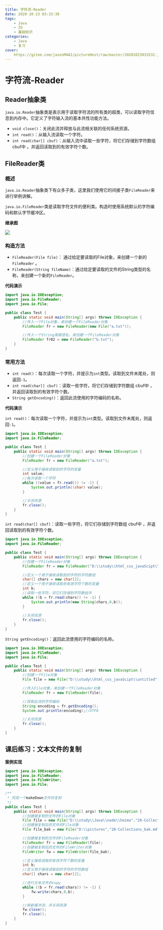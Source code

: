 ```yaml
---
title: 字符流-Reader
date: 2020-10-23 03:33:38
tags:
	- Java
	- IO
	- 基础知识
categories:
	- Java
	- 复习
cover:
	https://gitee.com/jasonM4A1/pictureHost/raw/master/20201023033532.jpg
---
```


# 字符流-Reader

## Reader抽象类

`java.io.Reader`抽象类是表示用于读取字符流的所有类的超类，可以读取字符信息到内存中。它定义了字符输入流的基本共性功能方法。

+ `void close()`：关闭此流并释放与此流相关联的任何系统资源。    
+ `int read()`：从输入流读取一个字符。 
+ `int read(char[] cbuf)`：从输入流中读取一些字符，将它们存储到字符数组 cbuf中 。并返回读取到的有效字符个数。

## FileReader类

### 概述

`java.io.Reader`抽象类下有众多子类，这里我们使用它的间接子类`FileReader`来进行举例讲解。

`java.io.FileReader`类是读取字符文件的便利类。构造时使用系统默认的字符编码和默认字节缓冲区。

**继承图**

![](https://gitee.com/jasonM4A1/pictureHost/raw/master/20201023032249.png)

### 构造方法

+ `FileReader(File file)`： 通过给定要读取的File对象，来创建一个新的`FileReader` 。
+ `FileReader(String fileName)`：通过给定要读取的文件的String类型的名称，来创建一个新的`FileReader`。

**代码演示**

~~~java
import java.io.IOException;
import java.io.FileReader;
import java.io.File;

public class Test {
    public static void main(String[] args) throws IOException {
        //传入一个File对象，来创建一个FileReader对象
        FileReader fr = new FileReader(new File("a.txt"));

        //传入一个String类路径名，来创建一个FileReader对象
        FileReader fr02 = new FileReader("b.txt");
    }
}
~~~

### 常用方法

+ `int read()`：每次读取一个字符，并提示为`int`类型。读取到文件末尾处，则返回`-1`。
+ `int read(char[] cbuf)`：读取一些字符，将它们存储到字符数组 cbuf中 ，并返回读取到的有效字符个数。
+ `String getEncoding()`：返回此流使用的字符编码的名称。

**代码演示**

`int read()`：每次读取一个字符，并提示为`int`类型。读取到文件末尾处，则返回`-1`。

~~~java
import java.io.IOException;
import java.io.FileReader;

public class Test {
    public static void main(String[] args) throws IOException {
        //创建一个FileReader对象
        FileReader fr = new FileReader("a.txt");

        //定义用于接收读取到的字符的变量
        int value;
        //每次读取一个字符
        while ((value = fr.read()) != -1) {
            System.out.println((char) value);
        }

        //关闭资源
        fr.close();
    }
}
~~~

`int read(char[] cbuf)`：读取一些字符，将它们存储到字符数组 cbuf中 ，并返回读取到的有效字符个数。

~~~java
import java.io.IOException;
import java.io.FileReader;

public class Test {
    public static void main(String[] args) throws IOException {
        //创建一个FileReader对象
        FileReader fr = new FileReader("D:\\study\\html_css_javaScipt\\untitled\\a.txt");

        //定义一个用于接收读取到的字符的字符数组
        char[] chars = new char[2];
        //定义一个用于接收读取到有效字符个数的变量
        int b;
        //读取一些字符，将它们存储到字符数组中
        while ((b = fr.read(chars)) != -1) {
            System.out.println(new String(chars,0,b));
        }
        
        //关闭资源
        fr.close();
    }
}
~~~

`String getEncoding()`：返回此流使用的字符编码的名称。

~~~java
import java.io.IOException;
import java.io.FileReader;
import java.io.File;

public class Test {
    public static void main(String[] args) throws IOException {
        //创建一个File对象
        File file = new File("D:\\study\\html_css_javaScipt\\untitled","a.txt");

        //传入File对象，来创建一个FileReader对象
        FileReader fr = new FileReader(file);

        //获取此流的字符编码
        String encoding = fr.getEncoding();
        System.out.println(encoding);//UTF8

        //关闭资源
        fr.close();
    }
}
~~~

## 课后练习：文本文件的复制

**案例实现**

~~~java
import java.io.IOException;
import java.io.FileReader;
import java.io.FileWriter;
import java.io.File;

/**
 * 完成一个makeDown文件的复制
 */
public class Test {
    public static void main(String[] args) throws IOException {
        //创建被复制的文件的File对象
        File file = new File("D:\\study\\Java\\node\\heima","28-Collections.md");
        //创建被复制后的文件的File对象
        File file_bak = new File("D:\\pictures","28-Collections_bak.md");

        //创建被复制的文件的FileReader对象
        FileReader fr = new FileReader(file);
        //创建被复制后的文件的FileWriter对象
        FileWriter fw = new FileWriter(file_bak);

        //定义接收读取的有效字符个数的变量
        int b;
        //定义用于接收读取到的字符的字符数组
        char[] chars = new char[2];

        //进行文本文件的copy
        while ((b = fr.read(chars)) != -1) {
            fw.write(chars,0,b);
        }

        //刷新缓冲流，并关闭资源
        fw.close();
        fr.close();
    }
}
~~~



